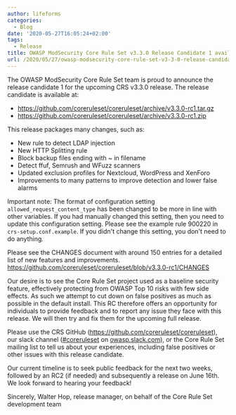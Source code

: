 ```yaml
---
author: lifeforms
categories:
  - Blog
date: '2020-05-27T16:05:24+02:00'
tags:
  - Release
title: OWASP ModSecurity Core Rule Set v3.3.0 Release Candidate 1 available
url: /2020/05/27/owasp-modsecurity-core-rule-set-v3-3-0-release-candidate-1-available/
---
```



The OWASP ModSecurity Core Rule Set team is proud to announce the release candidate 1 for the upcoming CRS v3.3.0 release. The release candidate is available at:

- <https://github.com/coreruleset/coreruleset/archive/v3.3.0-rc1.tar.gz>
- <https://github.com/coreruleset/coreruleset/archive/v3.3.0-rc1.zip>

This release packages many changes, such as:

- New rule to detect LDAP injection
- New HTTP Splitting rule
- Block backup files ending with ~ in filename
- Detect ffuf, Semrush and WFuzz scanners
- Updated exclusion profiles for Nextcloud, WordPress and XenForo
- Improvements to many patterns to improve detection and lower false alarms

Important note: The format of configuration setting `allowed_request_content_type` has been changed to be more in line with other variables. If you had manually changed this setting, then you need to update this configuration setting. Please see the example rule 900220 in `crs-setup.conf.example`. If you didn't change this setting, you don't need to do anything.

Please see the CHANGES document with around 150 entries for a detailed list of new features and improvements.  
<https://github.com/coreruleset/coreruleset/blob/v3.3.0-rc1/CHANGES>

Our desire is to see the Core Rule Set project used as a baseline security feature, effectively protecting from OWASP Top 10 risks with few side effects. As such we attempt to cut down on false positives as much as possible in the default install. This RC therefore offers an opportunity for individuals to provide feedback and to report any issue they face with this release. We will then try and fix them for the upcoming full release.

Please use the CRS GitHub (<https://github.com/coreruleset/coreruleset>), our slack channel ([\#coreruleset](https://owasp.slack.com/archives/CBKGH8A5P) on [owasp.slack.com](https://owasp.slack.com)), or the Core Rule Set mailing list to tell us about your experiences, including false positives or other issues with this release candidate.

Our current timeline is to seek public feedback for the next two weeks, followed by an RC2 (if needed) and subsequently a release on June 16th. We look forward to hearing your feedback!  
  
Sincerely,
Walter Hop, release manager, on behalf of the Core Rule Set development team
